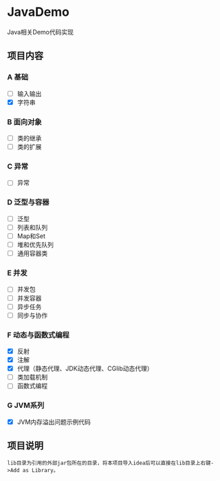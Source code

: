 # JavaDemo
Java相关Demo代码实现

## 项目内容
### A 基础
- [ ] 输入输出
- [x] 字符串

### B 面向对象
- [ ] 类的继承
- [ ] 类的扩展

### C 异常
- [ ] 异常

### D 泛型与容器
- [ ] 泛型
- [ ] 列表和队列
- [ ] Map和Set
- [ ] 堆和优先队列
- [ ] 通用容器类

### E 并发
- [ ] 并发包
- [ ] 并发容器
- [ ] 异步任务
- [ ] 同步与协作

### F 动态与函数式编程
- [x] 反射
- [x] 注解
- [x] 代理（静态代理、JDK动态代理、CGlib动态代理）
- [ ] 类加载机制
- [ ] 函数式编程

### G JVM系列
- [x] JVM内存溢出问题示例代码

## 项目说明
    lib目录为引用的外部jar包所在的目录，将本项目导入idea后可以直接在lib目录上右键->Add as Library。

